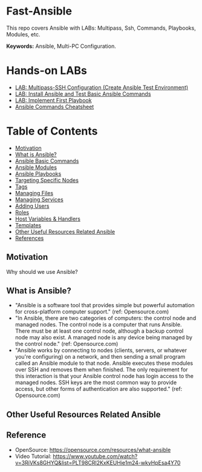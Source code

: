 # Fast-Ansible
This repo covers Ansible with LABs: Multipass, Ssh, Commands, Playbooks, Modules, etc.

**Keywords:** Ansible, Multi-PC Configuration.

# Hands-on LABs
- [LAB: Multipass-SSH Configuration (Create Ansible Test Environment)](https://github.com/omerbsezer/Fast-Ansible/blob/main/Multipass-SSH-Configuration.md)
- [LAB: Install Ansible and Test Basic Ansible Commands](https://github.com/omerbsezer/Fast-Ansible/blob/main/Install-Ansible-Basic-Commands.md)
- [LAB: Implement First Playbook](https://github.com/omerbsezer/Fast-Ansible/blob/main/Implement-First-Playbook.md)
- [Ansible Commands Cheatsheet]()

# Table of Contents
- [Motivation](#motivation)
- [What is Ansible?](#whatIsAnsible)
- [Ansible Basic Commands](#modules)    
- [Ansible Modules](#modules)
- [Ansible Playbooks](#playbooks)
- [Targeting Specific Nodes](#)
- [Tags](#)
- [Managing Files](#)
- [Managing Services](#)
- [Adding Users](#)
- [Roles](#)
- [Host Variables & Handlers](#)
- [Templates](#)
- [Other Useful Resources Related Ansible](#resource)
- [References](#references)

## Motivation <a name="motivation"></a>
Why should we use Ansible? 

## What is Ansible? <a name="whatIsAnsible"></a>
- "Ansible is a software tool that provides simple but powerful automation for cross-platform computer support." (ref: Opensource.com)
- "In Ansible, there are two categories of computers: the control node and managed nodes. The control node is a computer that runs Ansible. There must be at least one control node, although a backup control node may also exist. A managed node is any device being managed by the control node." (ref: Opensource.com)
- "Ansible works by connecting to nodes (clients, servers, or whatever you're configuring) on a network, and then sending a small program called an Ansible module to that node. Ansible executes these modules over SSH and removes them when finished. The only requirement for this interaction is that your Ansible control node has login access to the managed nodes. SSH keys are the most common way to provide access, but other forms of authentication are also supported." (ref: Opensource.com)




## Other Useful Resources Related Ansible <a name="resource"></a>

## Reference <a name="references"></a>
- OpenSource: https://opensource.com/resources/what-ansible
- Video Tutorial: https://www.youtube.com/watch?v=3RiVKs8GHYQ&list=PLT98CRl2KxKEUHie1m24-wkyHpEsa4Y70
